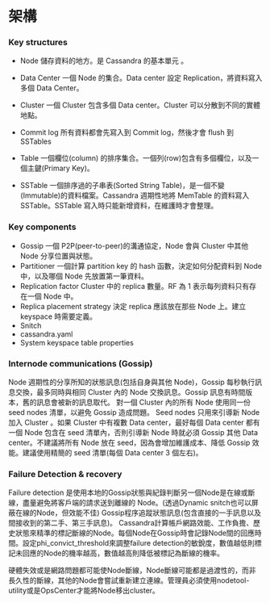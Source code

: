 # 架構

### Key structures

* Node
儲存資料的地方。是 Cassandra 的基本單元 。

* Data Center 
一個 Node 的集合。Data center 設定 Replication，將資料寫入多個 Data Center。

* Cluster 
一個 Cluster 包含多個 Data center。Cluster 可以分散到不同的實體地點。

* Commit log 
所有資料都會先寫入到 Commit log，然後才會 flush 到 SSTables

* Table 
一個欄位(column) 的排序集合。一個列(row)包含有多個欄位，以及一個主鍵(Primary Key)。

* SSTable 
一個排序過的子串表(Sorted String Table)，是一個不變(Immutable)的資料檔案。Cassandra 週期性地將 MemTable 的資料寫入 SSTable。SSTable 寫入時只能新增資料，在維護時才會整理。

### Key components

* Gossip
一個 P2P(peer-to-peer)的溝通協定，Node 會與 Cluster 中其他 Node 分享位置與狀態。
* Partitioner
一個計算 partition key 的 hash 函數，決定如何分配資料到 Node 中，以及哪個 Node 先放置第一筆資料。
* Replication factor
Cluster 中的 replica 數量。RF 為 1 表示每列資料只有存在一個 Node 中。
* Replica placement strategy
決定 replica 應該放在那些 Node 上。建立 keyspace 時需要定義。
* Snitch
* cassandra.yaml
* System keyspace table properties

### Internode communications (Gossip)

Node 週期性的分享所知的狀態訊息(包括自身與其他 Node)，Gossip 每秒執行訊息交換，最多同時與相同 Cluster 內的 Node 交換訊息。Gossip 訊息有時間版本，舊的訊息會被新的訊息取代。
對一個 Cluster 內的所有 Node 使用同一份 seed nodes 清單，以避免 Gossip 造成問題。 Seed nodes 只用來引導新 Node 加入 Cluster 。如果 Cluster 中有複數 Data center，最好每個 Data center 都有一個 Node 包含在 seed 清單內，否則引導新 Node 時就必須 Gossip 其他 Data center。不建議將所有 Node 放在 seed，因為會增加維護成本、降低 Gossip 效能。建議使用精簡的 seed 清單(每個 Data center 3 個左右)。

### Failure Detection & recovery

Failure detection 是使用本地的Gossip狀態與紀錄判斷另一個Node是在線或斷線，盡量避免將客戶端的請求送到離線的 Node。(透過Dynamic snitch也可以屏蔽在線的Node，但效能不佳)
Gossip程序追蹤狀態訊息(包含直接的一手訊息以及間接收到的第二手、第三手訊息)。 Cassandra計算帳戶網路效能、工作負擔、歷史狀態來精準的標記斷線的Node。每個Node在Gossip時會記錄Node間的回應時間。設定phi_convict_threshold來調整failure detection的敏銳度，數值越低則標記未回應的Node的機率越高，數值越高則降低被標記為斷線的機率。

硬體失效或是網路問題都可能使Node斷線，Node斷線可能都是過渡性的，而非長久性的斷線，其他的Node會嘗試重新建立連線。管理員必須使用nodetool-utility或是OpsCenter才能將Node移出cluster。

